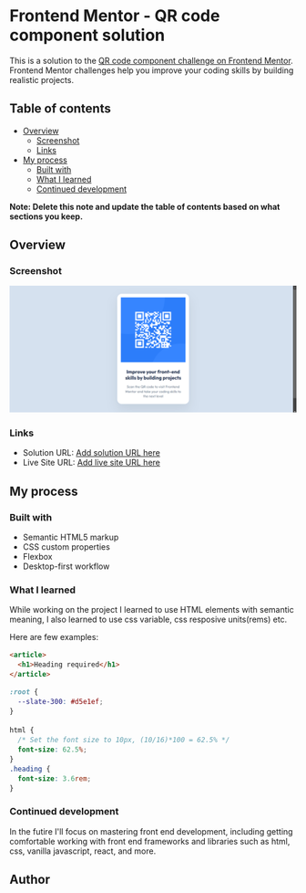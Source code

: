 # Frontend Mentor - QR code component solution

This is a solution to the [QR code component challenge on Frontend Mentor](https://www.frontendmentor.io/challenges/qr-code-component-iux_sIO_H). Frontend Mentor challenges help you improve your coding skills by building realistic projects.

## Table of contents

- [Overview](#overview)
  - [Screenshot](#screenshot)
  - [Links](#links)
- [My process](#my-process)
  - [Built with](#built-with)
  - [What I learned](#what-i-learned)
  - [Continued development](#continued-development)

**Note: Delete this note and update the table of contents based on what sections you keep.**

## Overview

### Screenshot

![](./screenshot.png)

### Links

- Solution URL: [Add solution URL here](https://your-solution-url.com)
- Live Site URL: [Add live site URL here](https://your-live-site-url.com)

## My process

### Built with

- Semantic HTML5 markup
- CSS custom properties
- Flexbox
- Desktop-first workflow

### What I learned

While working on the project I learned to use HTML elements with semantic meaning, I also learned to use css variable, css resposive units(rems) etc.

Here are few examples:

```html
<article>
  <h1>Heading required</h1>
</article>
```

```css
:root {
  --slate-300: #d5e1ef;
}

html {
  /* Set the font size to 10px, (10/16)*100 = 62.5% */
  font-size: 62.5%;
}
.heading {
  font-size: 3.6rem;
}
```

### Continued development

In the futire I'll focus on mastering front end development, including getting comfortable working with front end frameworks and libraries such as html, css, vanilla javascript, react, and more.

## Author

<!-- - Website - [Add your name here](https://www.your-site.com)
- Frontend Mentor - [@yourusername](https://www.frontendmentor.io/profile/yourusername)
- Twitter - [@yourusername](https://www.twitter.com/yourusername) -->
